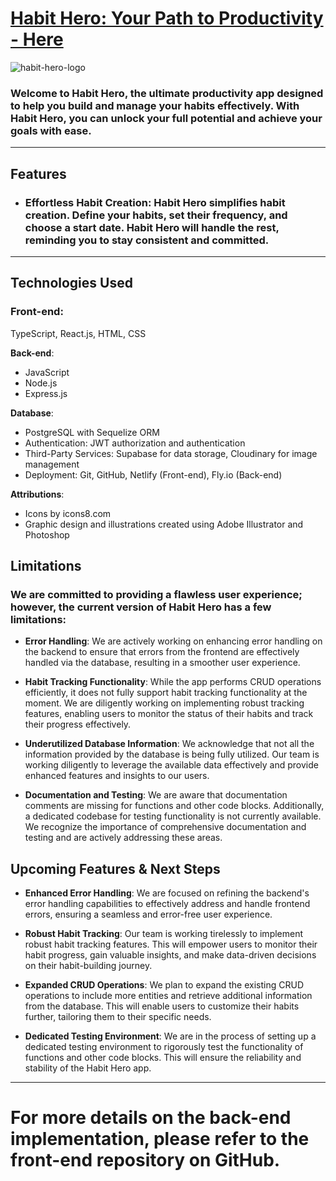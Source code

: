 # [Habit Hero: Your Path to Productivity - Here](https://habit-hero-musto.netlify.app/)

![habit-hero-logo](https://github.com/officialmusto/habit-hero-front/assets/98829614/601e1926-53c0-416c-8005-835ce4327530)

### Welcome to Habit Hero, the ultimate productivity app designed to help you build and manage your habits effectively. With Habit Hero, you can unlock your full potential and achieve your goals with ease.
---
## Features
- ### **Effortless Habit Creation**: Habit Hero simplifies habit creation. Define your habits, set their frequency, and choose a start date. Habit Hero will handle the rest, reminding you to stay consistent and committed.

---
## Technologies Used
### **Front-end**: 
TypeScript, React.js, HTML, CSS

**Back-end**: 

- JavaScript
- Node.js
- Express.js

**Database**: 
- PostgreSQL with Sequelize ORM
- Authentication: JWT authorization and authentication
- Third-Party Services: Supabase for data storage, Cloudinary for image management
- Deployment: Git, GitHub, Netlify (Front-end), Fly.io (Back-end)

**Attributions**:
- Icons by icons8.com
- Graphic design and illustrations created using Adobe Illustrator and Photoshop

## Limitations
### We are committed to providing a flawless user experience; however, the current version of Habit Hero has a few limitations:

- **Error Handling**: 
We are actively working on enhancing error handling on the backend to ensure that errors from the frontend are effectively handled via the database, resulting in a smoother user experience.

- **Habit Tracking Functionality**: While the app performs CRUD operations efficiently, it does not fully support habit tracking functionality at the moment. We are diligently working on implementing robust tracking features, enabling users to monitor the status of their habits and track their progress effectively.

- **Underutilized Database Information**: We acknowledge that not all the information provided by the database is being fully utilized. Our team is working diligently to leverage the available data effectively and provide enhanced features and insights to our users.

- **Documentation and Testing**: We are aware that documentation comments are missing for functions and other code blocks. Additionally, a dedicated codebase for testing functionality is not currently available. We recognize the importance of comprehensive documentation and testing and are actively addressing these areas.

## Upcoming Features & Next Steps
- **Enhanced Error Handling**: We are focused on refining the backend's error handling capabilities to effectively address and handle frontend errors, ensuring a seamless and error-free user experience.

- **Robust Habit Tracking**: Our team is working tirelessly to implement robust habit tracking features. This will empower users to monitor their habit progress, gain valuable insights, and make data-driven decisions on their habit-building journey.
- **Expanded CRUD Operations**: We plan to expand the existing CRUD operations to include more entities and retrieve additional information from the database. This will enable users to customize their habits further, tailoring them to their specific needs.
- **Dedicated Testing Environment**: We are in the process of setting up a dedicated testing environment to rigorously test the functionality of functions and other code blocks. This will ensure the reliability and stability of the Habit Hero app.
---
# For more details on the back-end implementation, please refer to the front-end repository on GitHub.